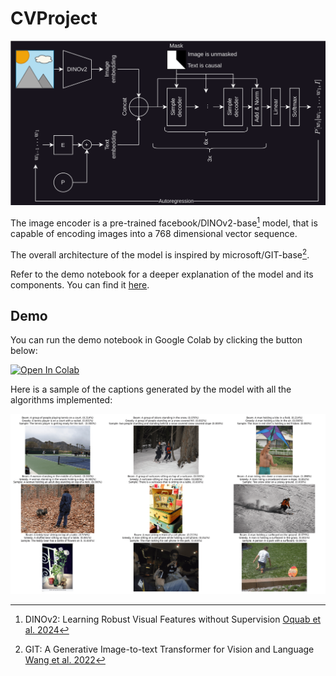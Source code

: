 # CVProject

![Model graph](graph_rendered.svg)

The image encoder is a pre-trained facebook/DINOv2-base[^1] model, that is capable of encoding images into a 768 dimensional vector sequence.

The overall architecture of the model is inspired by microsoft/GIT-base[^2].

[^1]: DINOv2: Learning Robust Visual Features without Supervision [Oquab et al. 2024](https://arxiv.org/abs/2304.07193)

[^2]: GIT: A Generative Image-to-text Transformer for Vision and Language [Wang et al. 2022](https://arxiv.org/abs/2205.14100)

Refer to the demo notebook for a deeper explanation of the model and its components. You can find it [here](../colab.ipynb).

## Demo

You can run the demo notebook in Google Colab by clicking the button below:

[![Open In Colab](https://colab.research.google.com/assets/colab-badge.svg)](https://colab.research.google.com/github/Etto48/CVProject/blob/main/colab.ipynb)

Here is a sample of the captions generated by the model with all the algorithms implemented:

![Sample captions](demo.png)
